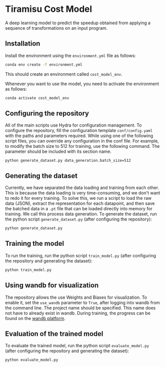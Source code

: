 # Tiramisu Cost Model
A deep learning model to predict the speedup obtained from applying a sequence of transformations on an input program.

## Installation  
Install the environment using the `environment.yml` file as follows:
```bash
conda env create -f environment.yml
```  
This should create an environment called `cost_model_env`.

Whenever you want to use the model, you need to activate the environment as follows:
```bash
conda activate cost_model_env
```  

## Configuring the repository
All of the main scripts use Hydra for configuration management. To configure the repository, fill the configuration template `conf/config.yaml` with the paths and parameters required.
While using one of the following script files, you can override any configuration in the conf file. For example, to modify the batch size to 512 for training, use the following command. The parameter should be included with its section name.  
```
python generate_dataset.py data_generation.batch_size=512
```

## Generating the dataset
Currently, we have separated the data loading and training from each other. This is because the data loading is very time-consuming, and we don't want to redo it for every training. To solve this, we run a script to load the raw data (JSON), extract the representation for each datapoint, and then save the batched data in a `.pt` file that can be loaded directly into memory for training. We call this process data generation.
To generate the dataset, run the python script `generate_dataset.py` (after configuring the repository):  
```bash
python generate_dataset.py
```

## Training the model
To run the training, run the python script `train_model.py` (after configuring the repository and generating the dataset):  
```bash
python train_model.py
```

## Using wandb for visualization
The repository allows the use Weights and Biases for visualization. To enable it, set the `use_wandb` parameter to `True`, after logging into wandb from the command line. The project name should be specified. This name does not have to already exist in wandb. During training, the progress can be found on the [wandb platform](https://wandb.ai/). 

## Evaluation of the trained model
To evaluate the trained model, run the python script `evaluate_model.py` (after configuring the repository and generating the dataset):  
```bash
python evaluate_model.py
```
